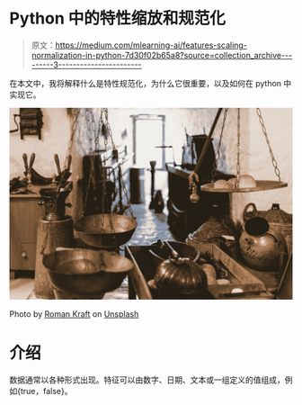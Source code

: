 # Python 中的特性缩放和规范化

> 原文：<https://medium.com/mlearning-ai/features-scaling-normalization-in-python-7d30f02b65a8?source=collection_archive---------3----------------------->

在本文中，我将解释什么是特性规范化，为什么它很重要，以及如何在 python 中实现它。

![](img/38c421b40a7d3caf4573b42695a6fc28.png)

Photo by [Roman Kraft](https://unsplash.com/@romankraft?utm_source=medium&utm_medium=referral) on [Unsplash](https://unsplash.com?utm_source=medium&utm_medium=referral)

# 介绍

数据通常以各种形式出现。特征可以由数字、日期、文本或一组定义的值组成，例如{true，false}。